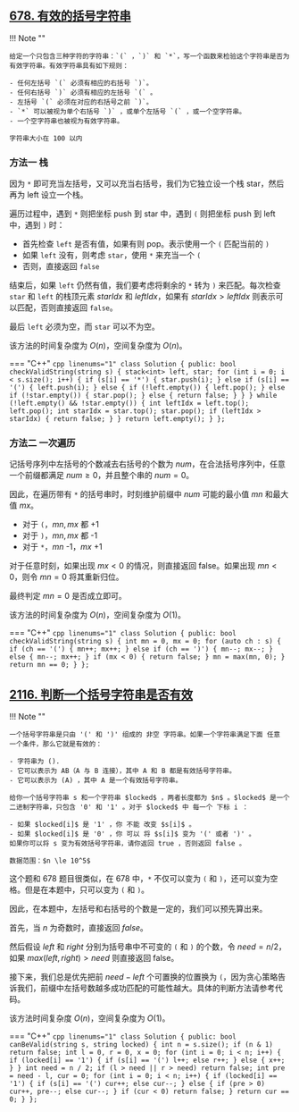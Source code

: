 
## [678. 有效的括号字符串](https://leetcode.cn/problems/valid-parenthesis-string/description/)

!!! Note ""

    给定一个只包含三种字符的字符串：`(` ，`)` 和 `*`，写一个函数来检验这个字符串是否为有效字符串。有效字符串具有如下规则：

    - 任何左括号 `(` 必须有相应的右括号 `)`。
    - 任何右括号 `)` 必须有相应的左括号 `(` 。
    - 左括号 `(` 必须在对应的右括号之前 `)`。
    - `*` 可以被视为单个右括号 `)` ，或单个左括号 `(` ，或一个空字符串。
    - 一个空字符串也被视为有效字符串。

    字符串大小在 100 以内

### 方法一 栈

因为 `*` 即可充当左括号，又可以充当右括号，我们为它独立设一个栈 star，然后再为 left 设立一个栈。

遍历过程中，遇到 `*` 则把坐标 push 到 star 中，遇到 `(` 则把坐标 push 到 left 中，遇到 `)` 时：

- 首先检查 `left` 是否有值，如果有则 pop。表示使用一个 `(` 匹配当前的 `)`
- 如果 `left` 没有，则考虑 `star`，使用 `*` 来充当一个 `(`
- 否则，直接返回 `false`

结束后，如果 `left` 仍然有值，我们要考虑将剩余的 `*` 转为 `)` 来匹配。每次检查 `star` 和 `left` 的栈顶元素 $starIdx$ 和 $leftIdx$，如果有 $starIdx > leftIdx$ 则表示可以匹配，否则直接返回 `false`。

最后 `left` 必须为空，而 `star` 可以不为空。

该方法的时间复杂度为 $O(n)$，空间复杂度为 $O(n)$。

=== "C++"
    ```cpp linenums="1"
    class Solution {
    public:
        bool checkValidString(string s) {
            stack<int> left, star;
            for (int i = 0; i < s.size(); i++) {
                if (s[i] == '*') {
                    star.push(i);
                } else if (s[i] == '(') {
                    left.push(i);
                } else {
                    if (!left.empty()) {
                        left.pop();
                    } else if (!star.empty()) {
                        star.pop();
                    } else {
                        return false;
                    }
                }
            }
            while (!left.empty() && !star.empty()) {
                int leftIdx = left.top(); left.pop();
                int starIdx = star.top(); star.pop();
                if (leftIdx > starIdx) {
                    return false;
                }
            }
            return left.empty();
        }
    };
    ```


### 方法二 一次遍历

记括号序列中左括号的个数减去右括号的个数为 $num$，在合法括号序列中，任意一个前缀都满足 $num \ge 0$，并且整个串的 $num = 0$。

因此，在遍历带有 `*` 的括号串时，时刻维护前缀中 $num$ 可能的最小值 $mn$ 和最大值 $mx$。

- 对于 `(`，$mn,mx$ 都 +1
- 对于 `)`，$mn,mx$ 都 -1
- 对于 `*`，$mn$ -1，$mx$ +1

对于任意时刻，如果出现 $mx \lt 0$ 的情况，则直接返回 false。如果出现 $mn \lt 0$，则令 $mn = 0$ 将其重新归位。

最终判定 $mn = 0$ 是否成立即可。

该方法的时间复杂度为 $O(n)$，空间复杂度为 $O(1)$。

=== "C++"
    ```cpp linenums="1"
    class Solution {
    public:
        bool checkValidString(string s) {
            int mn = 0, mx = 0;
            for (auto ch : s) {
                if (ch == '(') {
                    mn++;
                    mx++;
                } else if (ch == ')') {
                    mn--;
                    mx--;
                } else {
                    mn--;
                    mx++;
                }
                if (mx < 0) {
                    return false;
                }
                mn = max(mn, 0);
            }
            return mn == 0;
        }
    };
    ```

## [2116. 判断一个括号字符串是否有效](https://leetcode.cn/problems/check-if-a-parentheses-string-can-be-valid/description/)

!!! Note ""

    一个括号字符串是只由 '(' 和 ')' 组成的 非空 字符串。如果一个字符串满足下面 任意 一个条件，那么它就是有效的：

    - 字符串为 ().
    - 它可以表示为 AB（A 与 B 连接），其中 A 和 B 都是有效括号字符串。
    - 它可以表示为 (A) ，其中 A 是一个有效括号字符串。
    
    给你一个括号字符串 s 和一个字符串 $locked$ ，两者长度都为 $n$ 。$locked$ 是一个二进制字符串，只包含 '0' 和 '1' 。对于 $locked$ 中 每一个 下标 i ：

    - 如果 $locked[i]$ 是 '1' ，你 不能 改变 $s[i]$ 。
    - 如果 $locked[i]$ 是 '0' ，你 可以 将 $s[i]$ 变为 '(' 或者 ')' 。
    如果你可以将 s 变为有效括号字符串，请你返回 true ，否则返回 false 。

    数据范围：$n \le 10^5$

这个题和 678 题目很类似，在 678 中，`*` 不仅可以变为 `(` 和 `)`，还可以变为空格。但是在本题中，只可以变为 `(` 和 `)`。

因此，在本题中，左括号和右括号的个数是一定的，我们可以预先算出来。

首先，当 $n$ 为奇数时，直接返回 $false$。

然后假设 $\textit{left}$ 和 $\textit{right}$ 分别为括号串中不可变的 `(` 和 `)` 的个数，令 $need = n / 2$，如果 $max(left, right) > need$ 则直接返回 false。

接下来，我们总是优先把前 $need - left$ 个可置换的位置换为 `(`，因为贪心策略告诉我们，前缀中左括号数越多成功匹配的可能性越大。具体的判断方法请参考代码。

该方法时间复杂度 $O(n)$，空间复杂度为 $O(1)$。

=== "C++"
    ```cpp linenums="1"
    class Solution {
    public:
        bool canBeValid(string s, string locked) {
            int n = s.size();
            if (n & 1) return false;
            int l = 0, r = 0, x = 0;
            for (int i = 0; i < n; i++) {
                if (locked[i] == '1') {
                    if (s[i] == '(') l++;
                    else r++;
                } else {
                    x++;
                }
            }
            int need = n / 2;
            if (l > need || r > need) return false;
            int pre = need - l, cur = 0;
            for (int i = 0; i < n; i++) {
                if (locked[i] == '1') {
                    if (s[i] == '(') cur++;
                    else cur--;
                } else {
                    if (pre > 0) cur++, pre--;
                    else cur--;
                }
                if (cur < 0) return false;
            }
            return cur == 0;
        }
    };
    ```